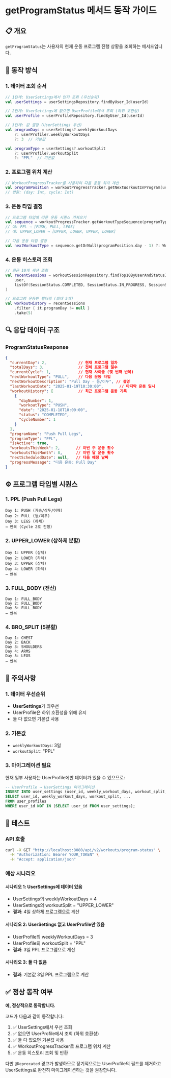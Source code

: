 # getProgramStatus 메서드 동작 가이드

## 📋 개요
`getProgramStatus`는 사용자의 현재 운동 프로그램 진행 상황을 조회하는 메서드입니다.

## 🔄 동작 방식

### 1. 데이터 조회 순서
```kotlin
// 1단계: UserSettings에서 먼저 조회 (우선순위)
val userSettings = userSettingsRepository.findByUser_Id(userId)

// 2단계: UserSettings에 없으면 UserProfile에서 조회 (하위 호환성)
val userProfile = userProfileRepository.findByUser_Id(userId)

// 3단계: 값 결정 (UserSettings 우선)
val programDays = userSettings?.weeklyWorkoutDays
    ?: userProfile?.weeklyWorkoutDays
    ?: 3  // 기본값

val programType = userSettings?.workoutSplit
    ?: userProfile?.workoutSplit
    ?: "PPL"  // 기본값
```

### 2. 프로그램 위치 계산
```kotlin
// WorkoutProgressTracker를 사용하여 다음 운동 위치 계산
val programPosition = workoutProgressTracker.getNextWorkoutInProgram(user, programDays)
// 반환: (day: Int, cycle: Int)
```

### 3. 운동 타입 결정
```kotlin
// 프로그램 타입에 따른 운동 시퀀스 가져오기
val sequence = workoutProgressTracker.getWorkoutTypeSequence(programType)
// 예: PPL → [PUSH, PULL, LEGS]
// 예: UPPER_LOWER → [UPPER, LOWER, UPPER, LOWER]

// 다음 운동 타입 결정
val nextWorkoutType = sequence.getOrNull(programPosition.day - 1) ?: WorkoutType.FULL_BODY
```

### 4. 운동 히스토리 조회
```kotlin
// 최근 10개 세션 조회
val recentSessions = workoutSessionRepository.findTop10ByUserAndStatusInOrderByStartTimeDesc(
    user,
    listOf(SessionStatus.COMPLETED, SessionStatus.IN_PROGRESS, SessionStatus.CANCELLED)
)

// 프로그램 운동만 필터링 (최대 5개)
val workoutHistory = recentSessions
    .filter { it.programDay != null }
    .take(5)
```

## 🔍 응답 데이터 구조

### ProgramStatusResponse
```json
{
  "currentDay": 2,              // 현재 프로그램 일차
  "totalDays": 3,               // 전체 프로그램 일수
  "currentCycle": 1,            // 현재 사이클 (몇 번째 반복)
  "nextWorkoutType": "PULL",    // 다음 운동 타입
  "nextWorkoutDescription": "Pull Day - 등/이두", // 설명
  "lastWorkoutDate": "2025-01-19T10:30:00",       // 마지막 운동 일시
  "workoutHistory": [           // 최근 프로그램 운동 기록
    {
      "dayNumber": 1,
      "workoutType": "PUSH",
      "date": "2025-01-18T10:00:00",
      "status": "COMPLETED",
      "cycleNumber": 1
    }
  ],
  "programName": "Push Pull Legs",
  "programType": "PPL",
  "isActive": true,
  "workoutsThisWeek": 2,       // 이번 주 운동 횟수
  "workoutsThisMonth": 8,      // 이번 달 운동 횟수
  "nextScheduledDate": null,   // 다음 예정 날짜
  "progressMessage": "다음 운동: Pull Day"
}
```

## ⚙️ 프로그램 타입별 시퀀스

### 1. PPL (Push Pull Legs)
```
Day 1: PUSH (가슴/삼두/어깨)
Day 2: PULL (등/이두)
Day 3: LEGS (하체)
→ 반복 (Cycle 2로 진행)
```

### 2. UPPER_LOWER (상하체 분할)
```
Day 1: UPPER (상체)
Day 2: LOWER (하체)
Day 3: UPPER (상체)
Day 4: LOWER (하체)
→ 반복
```

### 3. FULL_BODY (전신)
```
Day 1: FULL_BODY
Day 2: FULL_BODY
Day 3: FULL_BODY
→ 반복
```

### 4. BRO_SPLIT (5분할)
```
Day 1: CHEST
Day 2: BACK
Day 3: SHOULDERS
Day 4: ARMS
Day 5: LEGS
→ 반복
```

## 🚨 주의사항

### 1. 데이터 우선순위
- **UserSettings**가 최우선
- UserProfile은 하위 호환성을 위해 유지
- 둘 다 없으면 기본값 사용

### 2. 기본값
- `weeklyWorkoutDays`: 3일
- `workoutSplit`: "PPL"

### 3. 마이그레이션 필요
현재 일부 사용자는 UserProfile에만 데이터가 있을 수 있으므로:
```sql
-- UserProfile → UserSettings 마이그레이션
INSERT INTO user_settings (user_id, weekly_workout_days, workout_split, ...)
SELECT user_id, weekly_workout_days, workout_split, ...
FROM user_profiles
WHERE user_id NOT IN (SELECT user_id FROM user_settings);
```

## 🧪 테스트

### API 호출
```bash
curl -X GET "http://localhost:8080/api/v2/workouts/program-status" \
  -H "Authorization: Bearer YOUR_TOKEN" \
  -H "Accept: application/json"
```

### 예상 시나리오

#### 시나리오 1: UserSettings에 데이터 있음
- UserSettings의 weeklyWorkoutDays = 4
- UserSettings의 workoutSplit = "UPPER_LOWER"
- **결과**: 4일 상하체 프로그램으로 계산

#### 시나리오 2: UserSettings 없고 UserProfile만 있음
- UserProfile의 weeklyWorkoutDays = 3
- UserProfile의 workoutSplit = "PPL"
- **결과**: 3일 PPL 프로그램으로 계산

#### 시나리오 3: 둘 다 없음
- **결과**: 기본값 3일 PPL 프로그램으로 계산

## ✅ 정상 동작 여부

**예, 정상적으로 동작합니다.**

코드가 다음과 같이 동작합니다:
1. ✅ UserSettings에서 우선 조회
2. ✅ 없으면 UserProfile에서 조회 (하위 호환성)
3. ✅ 둘 다 없으면 기본값 사용
4. ✅ WorkoutProgressTracker로 프로그램 위치 계산
5. ✅ 운동 히스토리 조회 및 반환

다만 `@Deprecated` 경고가 발생하므로 장기적으로는 UserProfile의 필드를 제거하고 UserSettings로 완전히 마이그레이션하는 것을 권장합니다.